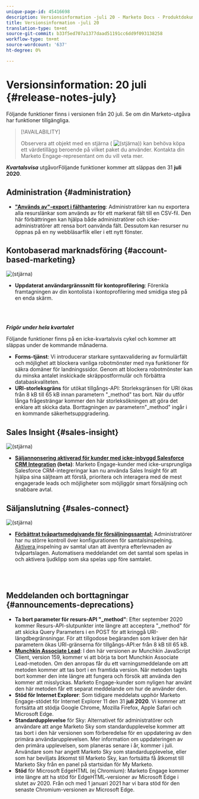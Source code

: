 ```yaml
---
unique-page-id: 45416698
description: Versionsinformation -juli 20 - Marketo Docs - Produktdokumentation
title: Versionsinformation -juli 20
translation-type: tm+mt
source-git-commit: b33f5ed707a1377daad51191cc6dd9f093138258
workflow-type: tm+mt
source-wordcount: '637'
ht-degree: 0%

---
```



# Versionsinformation: 20 juli {#release-notes-july}

Följande funktioner finns i versionen från 20 juli. Se om din Marketo-utgåva har funktioner tillgängliga.

>[!AVAILABILITY]
>
>Observera att objekt med en stjärna ( ![(stjärna)](assets/star-yellow.svg)) kan behöva köpa ett värdetillägg beroende på vilket paket du använder. Kontakta din Marketo Engage-representant om du vill veta mer.

**_Kvartalsvisa_** utgåvorFöljande funktioner kommer att släppas den 31  **juli 2020**.

## Administration {#administration}

* **[&quot;Används av&quot;-export i fälthantering](/help/marketo/product-docs/administration/field-management/export-used-by-data-for-a-field.md)**: Administratörer kan nu exportera alla resurslänkar som används av för ett markerat fält till en CSV-fil. Den här förbättringen kan hjälpa både administratörer och icke-administratörer att rensa bort oanvända fält. Dessutom kan resurser nu öppnas på en ny webbläsarflik eller i ett nytt fönster.

## Kontobaserad marknadsföring {#account-based-marketing}

![(stjärna)](assets/star-yellow.svg)

* **Uppdaterat användargränssnitt för kontoprofilering**: Förenkla framtagningen av din kontolista i kontoprofilering med smidiga steg på en enda skärm.

<br> 

**_Frigör under hela kvartalet_**

Följande funktioner finns på en icke-kvartalsvis cykel och kommer att släppas under de kommande månaderna.

* **Forms-tjänst**: Vi introducerar starkare syntaxvalidering av formulärfält och möjlighet att blockera vanliga robotmönster med nya funktioner för säkra domäner för landningssidor. Genom att blockera robotmönster kan du minska antalet inskickade skräppostformulär och förbättra databaskvaliteten.
* **URI-storleksgräns** för utökat tillgångs-API: Storleksgränsen för URI ökas från 8 kB till 65 kB innan parametern &quot;_method&quot; tas bort. När du utför långa frågesträngar kommer den här storleksökningen att göra det enklare att skicka data. Borttagningen av parametern&quot;_method&quot; ingår i en kommande säkerhetsuppgradering.

## Sales Insight {#sales-insight}

![(stjärna)](assets/star-yellow.svg)

* **[Säljannonsering aktiverad för kunder med icke-inbyggd Salesforce CRM Integration](/help/marketo/product-docs/marketo-sales-insight/sales-insight-for-non-native-salesforce-integrations.md)  (beta)**: Marketo Engage-kunder med icke-ursprungliga Salesforce CRM-integreringar kan nu använda Sales Insight för att hjälpa sina säljteam att förstå, prioritera och interagera med de mest engagerade leads och möjligheter som möjliggör smart försäljning och snabbare avtal.

## Säljanslutning {#sales-connect}

![(stjärna)](assets/star-yellow.svg)

* **[Förbättrat tvåpartsmedgivande för försäljningssamtal:](/help/marketo/product-docs/marketo-sales-connect/phone/two-party-consent-settings.md)** Administratörer har nu större kontroll över konfigurationen för samtalsinspelning. [Aktivera ](/help/marketo/product-docs/marketo-sales-connect/phone/enable-call-recording.md) inspelning av samtal utan att äventyra efterlevnaden av tvåpartslagen. Automatisera meddelandet om det samtal som spelas in och aktivera ljudklipp som ska spelas upp före samtalet.

<br> 

## Meddelanden och borttagningar {#announcements-deprecations}

* **Ta bort parameter för resurs-API &quot;_method&quot;**: Efter september 2020 kommer Resurs-API-slutpunkter inte längre att acceptera &quot;_method&quot; för att skicka Query Parameters i en POST för att kringgå URI-längdbegränsningar. För att tillgodose begäranden som kräver den här parametern ökas URI-gränserna för tillgångs-API:er från 8 kB till 65 kB.
* **[Munchkin Associate Lead](https://developers.marketo.com/blog/deprecation-of-munchkin-associate-lead-method/)**: I den här versionen av Munchkin JavaScript Client, version 159, kommer vi att börja ta bort Munchkin Associate Lead-metoden. Om den anropas får du ett varningsmeddelande om att metoden kommer att tas bort i en framtida version. När metoden tagits bort kommer den inte längre att fungera och försök att använda den kommer att misslyckas. Marketo Engage-kunder som nyligen har använt den här metoden får ett separat meddelande om hur de använder den.
* **Stöd för Internet Explorer**: Som tidigare meddelats upphör Marketo Engage-stödet för Internet Explorer 11 den 31  **juli 2020**. Vi kommer att fortsätta att stödja Google Chrome, Mozilla Firefox, Apple Safari och Microsoft Edge.
* **Standardupplevelse** för Sky: Alternativet för administratörer och användare att ange Marketo Sky som standardupplevelse kommer att tas bort i den här versionen som förberedelse för en uppdatering av den primära användarupplevelsen. Mer information om uppdateringen av den primära upplevelsen, som planeras senare i år, kommer i juli. Användare som har angett Marketo Sky som standardupplevelse, eller som har beviljats åtkomst till Marketo Sky, kan fortsätta få åtkomst till Marketo Sky från en panel på startsidan för My Marketo.
* **Stöd** för Microsoft EdgeHTML (ej Chromium): Marketo Engage kommer inte längre att ha stöd för EdgeHTML-versioner av Microsoft Edge i slutet av 2020. Från och med 1 januari 2021 har vi bara stöd för den senaste Chromium-versionen av Microsoft Edge.
